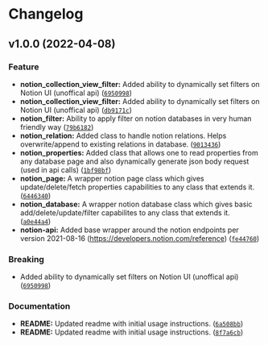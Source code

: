 # Changelog

<!--next-version-placeholder-->


## v1.0.0 (2022-04-08)
### Feature
* **notion_collection_view_filter:** Added ability to dynamically set filters on Notion UI (unoffical api) ([`6950998`](https://github.com/sunnydsouza/notion-api-py/commit/69509988d4e3f6242e0d7cfcce2787ae5b0266bd))
* **notion_collection_view_filter:** Added ability to dynamically set filters on Notion UI (unoffical api) ([`db9171c`](https://github.com/sunnydsouza/notion-api-py/commit/db9171c502028c808ec26d126dfe49856b60f55e))
* **notion_filter:** Ability to apply filter on notion databases in very human friendly way ([`79b6182`](https://github.com/sunnydsouza/notion-api-py/commit/79b6182767afd7528358991a316034dd866c3384))
* **notion_relation:** Added class to handle notion relations. Helps overwrite/append to existing relations in database. ([`9013436`](https://github.com/sunnydsouza/notion-api-py/commit/90134362c4c2e301c741b67eb53b20eebc3101e3))
* **notion_properties:** Added class that allows one to read properties from any database page and also dynamically generate json body request (used in api calls) ([`1bf98bf`](https://github.com/sunnydsouza/notion-api-py/commit/1bf98bfcd1ac3d2b3e19f705301c466bb0106e4f))
* **notion_page:** A wrapper notion page class which gives update/delete/fetch properties capabilities to any class that extends it. ([`6446340`](https://github.com/sunnydsouza/notion-api-py/commit/64463402f861b1b1030aab26573679800b0a5b55))
* **notion_database:** A wrapper notion database class which gives basic add/delete/update/filter capabilites to any class that extends it. ([`a0e44a4`](https://github.com/sunnydsouza/notion-api-py/commit/a0e44a41a7a9fd29317bd1239156569cbc5fc6b1))
* **notion-api:** Added base wrapper around the notion endpoints per version 2021-08-16 (https://developers.notion.com/reference) ([`fe44760`](https://github.com/sunnydsouza/notion-api-py/commit/fe4476029f27dace642014d2f346d7a123a009fd))

### Breaking
* Added ability to dynamically set filters on Notion UI (unoffical api)  ([`6950998`](https://github.com/sunnydsouza/notion-api-py/commit/69509988d4e3f6242e0d7cfcce2787ae5b0266bd))

### Documentation
* **README:** Updated readme with initial usage instructions. ([`6a508bb`](https://github.com/sunnydsouza/notion-api-py/commit/6a508bbb4998e7454f885e16ac9dbac3a2f1eba0))
* **README:** Updated readme with initial usage instructions. ([`8f7a6cb`](https://github.com/sunnydsouza/notion-api-py/commit/8f7a6cbd5b86cfeab2fd0e932f66c4a060cc2db7))
